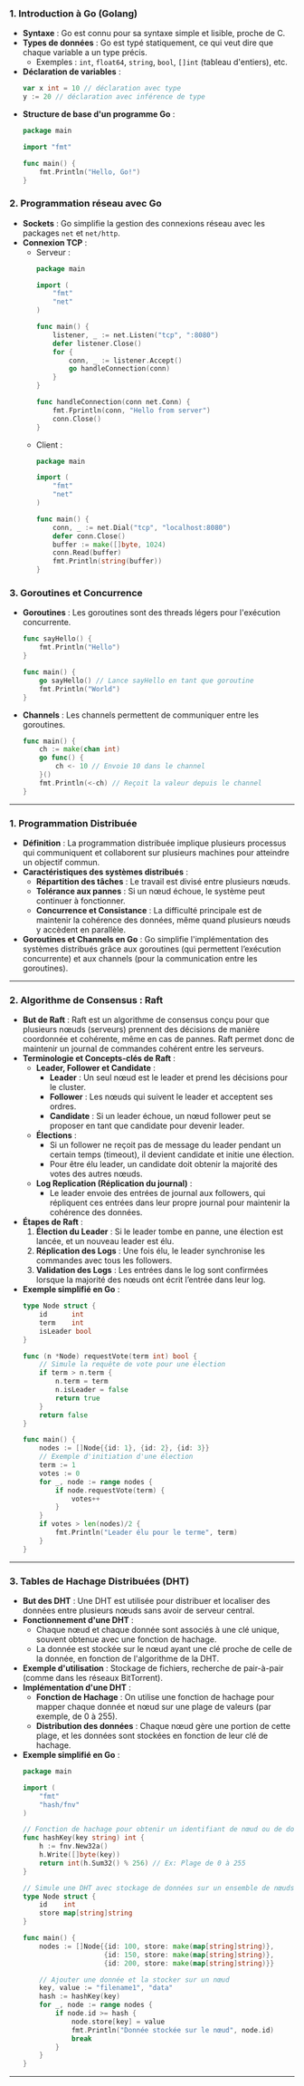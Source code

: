 ### 1. **Introduction à Go (Golang)**
   - **Syntaxe** : Go est connu pour sa syntaxe simple et lisible, proche de C.
   - **Types de données** : Go est typé statiquement, ce qui veut dire que chaque variable a un type précis.
     - Exemples : `int`, `float64`, `string`, `bool`, `[]int` (tableau d'entiers), etc.
   - **Déclaration de variables** :
     ```go
     var x int = 10 // déclaration avec type
     y := 20 // déclaration avec inférence de type
     ```
   - **Structure de base d'un programme Go** :
     ```go
     package main

     import "fmt"

     func main() {
         fmt.Println("Hello, Go!")
     }
     ```

### 2. **Programmation réseau avec Go**
   - **Sockets** : Go simplifie la gestion des connexions réseau avec les packages `net` et `net/http`.
   - **Connexion TCP** :
     - Serveur :
       ```go
       package main

       import (
           "fmt"
           "net"
       )

       func main() {
           listener, _ := net.Listen("tcp", ":8080")
           defer listener.Close()
           for {
               conn, _ := listener.Accept()
               go handleConnection(conn)
           }
       }

       func handleConnection(conn net.Conn) {
           fmt.Fprintln(conn, "Hello from server")
           conn.Close()
       }
       ```
     - Client :
       ```go
       package main

       import (
           "fmt"
           "net"
       )

       func main() {
           conn, _ := net.Dial("tcp", "localhost:8080")
           defer conn.Close()
           buffer := make([]byte, 1024)
           conn.Read(buffer)
           fmt.Println(string(buffer))
       }
       ```

### 3. **Goroutines et Concurrence**
   - **Goroutines** : Les goroutines sont des threads légers pour l'exécution concurrente.
     ```go
     func sayHello() {
         fmt.Println("Hello")
     }

     func main() {
         go sayHello() // Lance sayHello en tant que goroutine
         fmt.Println("World")
     }
     ```
   - **Channels** : Les channels permettent de communiquer entre les goroutines.
     ```go
     func main() {
         ch := make(chan int)
         go func() {
             ch <- 10 // Envoie 10 dans le channel
         }()
         fmt.Println(<-ch) // Reçoit la valeur depuis le channel
     }
     ```

---

### 1. **Programmation Distribuée**
   - **Définition** : La programmation distribuée implique plusieurs processus qui communiquent et collaborent sur plusieurs machines pour atteindre un objectif commun.
   - **Caractéristiques des systèmes distribués** :
     - **Répartition des tâches** : Le travail est divisé entre plusieurs nœuds.
     - **Tolérance aux pannes** : Si un nœud échoue, le système peut continuer à fonctionner.
     - **Concurrence et Consistance** : La difficulté principale est de maintenir la cohérence des données, même quand plusieurs nœuds y accèdent en parallèle.
   - **Goroutines et Channels en Go** : Go simplifie l'implémentation des systèmes distribués grâce aux goroutines (qui permettent l’exécution concurrente) et aux channels (pour la communication entre les goroutines).

---

### 2. **Algorithme de Consensus : Raft**
   - **But de Raft** : Raft est un algorithme de consensus conçu pour que plusieurs nœuds (serveurs) prennent des décisions de manière coordonnée et cohérente, même en cas de pannes. Raft permet donc de maintenir un journal de commandes cohérent entre les serveurs.
   - **Terminologie et Concepts-clés de Raft** :
     - **Leader, Follower et Candidate** :
       - **Leader** : Un seul nœud est le leader et prend les décisions pour le cluster.
       - **Follower** : Les nœuds qui suivent le leader et acceptent ses ordres.
       - **Candidate** : Si un leader échoue, un nœud follower peut se proposer en tant que candidate pour devenir leader.
     - **Élections** :
       - Si un follower ne reçoit pas de message du leader pendant un certain temps (timeout), il devient candidate et initie une élection.
       - Pour être élu leader, un candidate doit obtenir la majorité des votes des autres nœuds.
     - **Log Replication (Réplication du journal)** :
       - Le leader envoie des entrées de journal aux followers, qui répliquent ces entrées dans leur propre journal pour maintenir la cohérence des données.
   - **Étapes de Raft** :
     1. **Élection du Leader** : Si le leader tombe en panne, une élection est lancée, et un nouveau leader est élu.
     2. **Réplication des Logs** : Une fois élu, le leader synchronise les commandes avec tous les followers.
     3. **Validation des Logs** : Les entrées dans le log sont confirmées lorsque la majorité des nœuds ont écrit l’entrée dans leur log.
   - **Exemple simplifié en Go** :
     ```go
     type Node struct {
         id      int
         term    int
         isLeader bool
     }

     func (n *Node) requestVote(term int) bool {
         // Simule la requête de vote pour une élection
         if term > n.term {
             n.term = term
             n.isLeader = false
             return true
         }
         return false
     }

     func main() {
         nodes := []Node{{id: 1}, {id: 2}, {id: 3}}
         // Exemple d'initiation d'une élection
         term := 1
         votes := 0
         for _, node := range nodes {
             if node.requestVote(term) {
                 votes++
             }
         }
         if votes > len(nodes)/2 {
             fmt.Println("Leader élu pour le terme", term)
         }
     }
     ```

---

### 3. **Tables de Hachage Distribuées (DHT)**
   - **But des DHT** : Une DHT est utilisée pour distribuer et localiser des données entre plusieurs nœuds sans avoir de serveur central.
   - **Fonctionnement d'une DHT** :
     - Chaque nœud et chaque donnée sont associés à une clé unique, souvent obtenue avec une fonction de hachage.
     - La donnée est stockée sur le nœud ayant une clé proche de celle de la donnée, en fonction de l'algorithme de la DHT.
   - **Exemple d'utilisation** : Stockage de fichiers, recherche de pair-à-pair (comme dans les réseaux BitTorrent).
   - **Implémentation d'une DHT** :
     - **Fonction de Hachage** : On utilise une fonction de hachage pour mapper chaque donnée et nœud sur une plage de valeurs (par exemple, de 0 à 255).
     - **Distribution des données** : Chaque nœud gère une portion de cette plage, et les données sont stockées en fonction de leur clé de hachage.
   - **Exemple simplifié en Go** :
     ```go
     package main

     import (
         "fmt"
         "hash/fnv"
     )

     // Fonction de hachage pour obtenir un identifiant de nœud ou de donnée
     func hashKey(key string) int {
         h := fnv.New32a()
         h.Write([]byte(key))
         return int(h.Sum32() % 256) // Ex: Plage de 0 à 255
     }

     // Simule une DHT avec stockage de données sur un ensemble de nœuds
     type Node struct {
         id    int
         store map[string]string
     }

     func main() {
         nodes := []Node{{id: 100, store: make(map[string]string)},
                         {id: 150, store: make(map[string]string)},
                         {id: 200, store: make(map[string]string)}}

         // Ajouter une donnée et la stocker sur un nœud
         key, value := "filename1", "data"
         hash := hashKey(key)
         for _, node := range nodes {
             if node.id >= hash {
                 node.store[key] = value
                 fmt.Println("Donnée stockée sur le nœud", node.id)
                 break
             }
         }
     }
     ```

---
